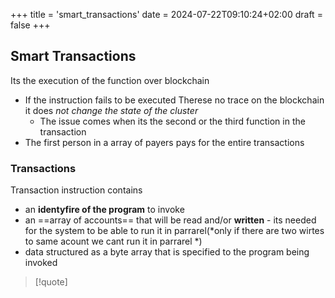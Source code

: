 +++
title = 'smart_transactions'
date = 2024-07-22T09:10:24+02:00
draft = false
+++


## Smart Transactions 

Its the execution of the function over blockchain 
- If the instruction fails to be executed Therese no trace on the blockchain it does *not change the state of the cluster* 
	- The issue comes when its the second or the third function in the transaction
- The first person in a array of payers pays for the entire transactions 

### Transactions 

 Transaction instruction contains
 - an **identyfire of the program** to invoke
 - an ==array of accounts== that will be read and/or **written**
		 - its needed for the system to be able to run it in parrarel(*only if there are two wirtes to same acount we cant run it in parrarel *)
 - data structured as a byte array that is specified to the program being invoked 
 
>[!quote]